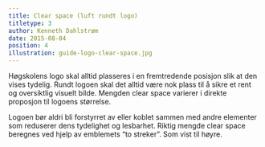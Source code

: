 ```yaml
---
title: Clear space (luft rundt logo)
titletype: 3
author: Kenneth Dahlstrøm
date: 2015-08-04
position: 4
illustration: guide-logo-clear-space.jpg
---
```


Høgskolens logo skal alltid plasseres i en fremtredende posisjon slik at den vises tydelig. Rundt logoen skal det alltid være nok plass til å sikre et rent og oversiktlig visuelt bilde. Mengden clear space varierer i direkte proposjon til logoens størrelse.

Logoen bør aldri bli forstyrret av eller koblet sammen med andre elementer som reduserer dens tydelighet og lesbarhet. Riktig mengde clear space beregnes ved hjelp av emblemets “to streker”. Som vist til høyre.
